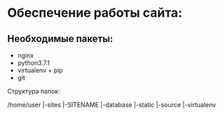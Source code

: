 Обеспечение работы сайта:
========================

## Необходимые пакеты:
* nginx
* python3.7.1
* virtualenv + pip 
* git

Структура папок:

/home/user
    |-sites
     |-SITENAME
      |-database
      |-static
      |-source
      |-virtualenv
            
  